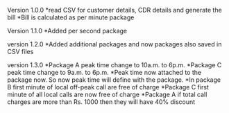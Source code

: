 Version 1.0.0
*read CSV for customer details, CDR details and generate the bill
*Bill is calculated as per minute package

Version 1.1.0
*Added per second package

version 1.2.0
*Added additional packages and now packages also saved in CSV files

version 1.3.0
*Package A peak time change to 10a.m. to 6p.m.
*Package C peak time change to 9a.m. to 6p.m.
*Peak time now attached to the package now. So now peak time will define with the package. 
*In package B first minute of local off-peak call are free of charge
*Package C first minute of all local calls are now free of charge
*Package A if total call charges are more than Rs. 1000 then they will have 40% discount